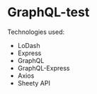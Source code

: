 # GraphQL-test

Technologies used:
- LoDash
- Express
- GraphQL
- GraphQL-Express
- Axios
- Sheety API